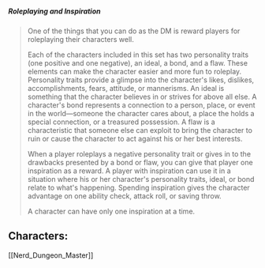 ##### Roleplaying and Inspiration
>
>One of the things that you can do as the DM is reward players for roleplaying their characters well.
>
>Each of the characters included in this set has two personality traits (one positive and one negative), an ideal, a bond, and a flaw. These elements can make the character easier and more fun to roleplay. Personality traits provide a glimpse into the character's likes, dislikes, accomplishments, fears, attitude, or mannerisms. An ideal is something that the character believes in or strives for above all else. A character's bond represents a connection to a person, place, or event in the world—someone the character cares about, a place the holds a special connection, or a treasured possession. A flaw is a characteristic that someone else can exploit to bring the character to ruin or cause the character to act against his or her best interests.
>
>When a player roleplays a negative personality trait or gives in to the drawbacks presented by a bond or flaw, you can give that player one inspiration as a reward. A player with inspiration can use it in a situation where his or her character's personality traits, ideal, or bond relate to what's happening. Spending inspiration gives the character advantage on one ability check, attack roll, or saving throw.
>
>A character can have only one inspiration at a time.


## Characters:

[[Nerd_Dungeon_Master]]
